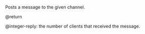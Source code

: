 Posts a message to the given channel.

@return

@integer-reply: the number of clients that received the message.
